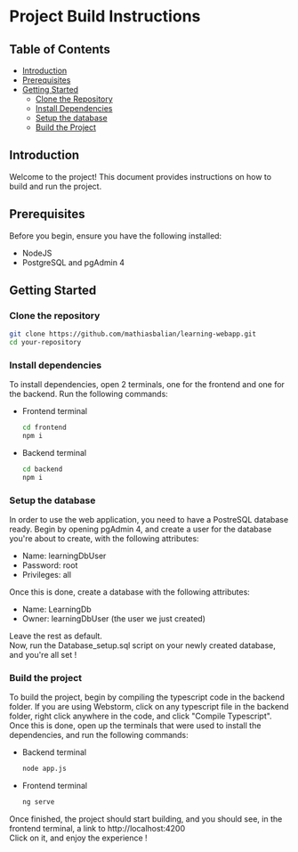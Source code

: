# Project Build Instructions

## Table of Contents

- [Introduction](#introduction)
- [Prerequisites](#prerequisites)
- [Getting Started](#getting-started)
  - [Clone the Repository](#clone-the-repository)
  - [Install Dependencies](#install-dependencies)
  - [Setup the database](#setup-the-database)
  - [Build the Project](#build-the-project)

## Introduction

Welcome to the project! This document provides instructions on how to build and run the project.

## Prerequisites

Before you begin, ensure you have the following installed:

- NodeJS
- PostgreSQL and pgAdmin 4

## Getting Started

### Clone the repository

```bash
git clone https://github.com/mathiasbalian/learning-webapp.git
cd your-repository
```
### Install dependencies
To install dependencies, open 2 terminals, one for the frontend and one for the backend. Run the following commands:  
- Frontend terminal
    
  ```bash
  cd frontend
  npm i
  ```
- Backend terminal
    
  ```bash
  cd backend
  npm i
  ```

### Setup the database
In order to use the web application, you need to have a PostreSQL database ready. Begin by opening pgAdmin 4, and create a user for the database you're about to create, with the following attributes:
- Name: learningDbUser
- Password: root
- Privileges: all

Once this is done, create a database with the following attributes:
- Name: LearningDb
- Owner: learningDbUser (the user we just created)  

Leave the rest as default.  
Now, run the Database_setup.sql script on your newly created database, and you're all set !

### Build the project
To build the project, begin by compiling the typescript code in the backend folder. If you are using Webstorm, click on any typescript file in the backend folder, right click anywhere in the code, and click 
"Compile Typescript".   
Once this is done, open up the terminals that were used to install the dependencies, and run the following commands:  
- Backend terminal  
  ```bash
  node app.js
  ```
- Frontend terminal  
  ```bash
  ng serve
  ```
Once finished, the project should start building, and you should see, in the frontend terminal, a link to http://localhost:4200  
Click on it, and enjoy the experience !
  
